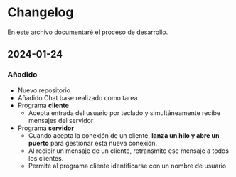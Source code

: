 # Changelog

En este archivo documentaré el proceso de desarrollo.

## 2024-01-24

### Añadido

- Nuevo repositorio
- Añadido Chat base realizado como tarea
- Programa **cliente**
    - Acepta entrada del usuario por teclado y simultáneamente recibe mensajes 
      del servidor
- Programa **servidor**
    - Cuando acepta la conexión de un cliente, **lanza un hilo y abre 
      un puerto** para gestionar esta nueva conexión.
    - Al recibir un mensaje de un cliente, retransmite ese mensaje a todos 
      los clientes.
    - Permite al programa cliente identificarse con un nombre
      de usuario
